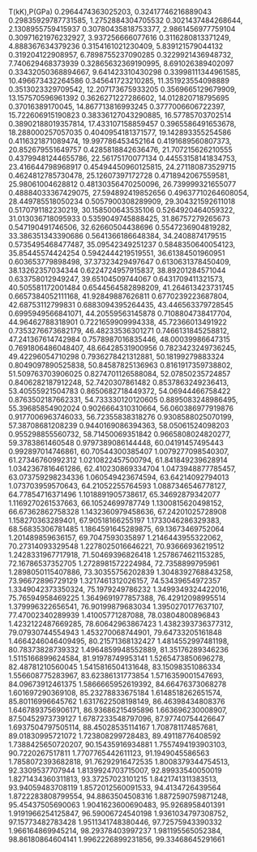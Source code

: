 T(kK),P(GPa)
0.2964474363025203, 0.32417746216889043
0.29835929787731585, 1.2752884304705532
0.3021437484268644, 2.1308955759415937
0.30780435818753377, 2.9861456977759104
0.30971621976232927, 3.937256666077616
0.3116280813371249, 4.888367634379236
0.3154161021230409, 5.839121579044132
0.319204122908957, 6.7898755237090285
0.3229921436948732, 7.740629468373939
0.32865632369190995, 8.691026389402097
0.33432050368894667, 9.641423310430298
0.33998111344961585, 10.496673432264586
0.345641723210285, 11.351923554098889
0.3513023329709542, 12.207173675933205
0.3569665129679909, 13.157570596961392
0.3626271227286602, 14.012820718795695
0.37016389170045, 14.867713816993245
0.3777006606722397, 15.722606915190823
0.38336127043290885, 16.57785703702514
0.38902188019357814, 17.433107158859457
0.3965586491653678, 18.288000257057035
0.4040954181371577, 19.142893355254586
0.4116321871089474, 19.997786453452164
0.4191689560807373, 20.852679551649757
0.4285818842636476, 21.707215626210555
0.43799481244655786, 22.56175170077134
0.44553158141834753, 23.416644798968917
0.45494450960125815, 24.271180873529715
0.4624812785730478, 25.12607397172728
0.4718942067559581, 25.98061004628812
0.48130356470250096, 26.739999321655077
0.48884033367429075, 27.594892419852656
0.49637710264608054, 28.449785518050234
0.5057900308289909, 29.304321592611018
0.5170791182230219, 30.158500643535106
0.5264920464059322, 31.013036718095933
0.5359049745888425, 31.86757279265673
0.547190491746506, 32.62660504438696
0.5547236904819282, 33.386351343390686
0.5641366186648384, 34.2408874179515
0.5735495468477487, 35.09542349251237
0.5848350640054123, 35.85445574424254
0.5942444219519551, 36.61384501960951
0.603653779898498, 37.37323429497647
0.6130631378450409, 38.13262357034344
0.6224724957915837, 38.89201284571044
0.633758012949247, 39.65104509744067
0.6431709411321573, 40.505581172001484
0.6544564582898209, 41.264613423731745
0.6657384052111168, 41.92849887626811
0.6770239223687804, 42.68753112799831
0.6883094395264435, 43.446563379728545
0.6995949566841071, 44.20559563145878
0.7108804738417704, 44.96462788318901
0.7221659909994338, 45.72366013491922
0.7353276673682179, 46.48233536301271
0.7466131845258812, 47.241367614742984
0.7578987016835446, 48.00039986647315
0.7691806486048407, 48.66428531900956
0.7823423249736245, 49.42296054710298
0.7936278421312881, 50.18199279883324
0.8049097890525838, 50.84587825136963
0.8161917359738802, 51.509763703906025
0.8274701126588084, 52.07850235724857
0.8406282187912248, 52.7420307861482
0.8537863249236413, 53.40555921504783
0.8650682718449372, 54.06944466758422
0.8763502187662331, 54.733330120120605
0.8895083248986495, 55.39685854902024
0.9026664310310664, 56.060386977919876
0.9177006963746033, 56.72355838318276
0.9308588025070199, 57.38708681208239
0.9440169086394363, 58.05061524098203
0.955298855560732, 58.71450069351842
0.9665808024820277, 59.3783861460548
0.9797389086144448, 60.04191457495443
0.992897014746861, 60.70544300385407
1.0079277098540307, 61.27346760992312
1.0210822457500794, 61.841849239628914
1.0342367816461286, 62.410230869334704
1.0473948877785457, 63.073759298234336
1.060549423674594, 63.64214092794013
1.073703959570643, 64.21052255764593
1.0887346546778127, 64.77854716371496
1.1018891905738617, 65.34692879342077
1.1169270261537663, 66.10524699787749
1.1300815620498152, 66.67362862758328
1.1432360979458636, 67.24201025728908
1.158270363289401, 67.90518166255197
1.1733046286329383, 68.56835306781485
1.1864591645289875, 69.13673469752064
1.201489859636157, 69.7047593035897
1.2146443955322062, 70.27314093329548
1.2278025016646221, 70.93666936219512
1.2428331967717918, 71.50469396826418
1.2578674621153285, 72.16786537352705
1.2728981572224984, 72.7358899795961
1.2898050115407886, 73.30355756202839
1.3048392768843258, 73.96672896729129
1.3217461312026157, 74.53439654972357
1.3349042373350324, 75.1979249786232
1.3499349324422016, 75.76594958469225
1.3649691977857388, 76.42912098995514
1.379996322656541, 76.90199879683034
1.3950270177637107, 77.47002340289939
1.41005771287088, 78.03804800896843
1.4232122487669285, 78.60642963867423
1.4382393736377312, 79.07930744554943
1.453270068744901, 79.64733205161848
1.4664246046409495, 80.21571368132427
1.4814552997481198, 80.78373828739332
1.4964859948552889, 81.35176289346236
1.5115166899624584, 81.91978749953141
1.5265473850696278, 82.48781210560045
1.5415816504131648, 83.15098351086334
1.556608775283967, 83.62386131773854
1.5716359001547693, 84.09673912461375
1.5866665952619392, 84.66476373068278
1.601697290369108, 85.23278833675184
1.6148518262651574, 85.80116996645762
1.6317622508198149, 86.46398434808376
1.6467893756906171, 86.93686215495896
1.663696230008907, 87.50452973739127
1.6787233548797096, 87.97740754426647
1.6937504797505114, 88.45028535114167
1.708781174857681, 89.01830995721072
1.723808299728483, 89.49118776408592
1.7388425650720207, 90.15435916934881
1.7557494193903103, 90.7220267517811
1.7707765442611123, 91.1949045586563
1.7858072393682818, 91.76292916472535
1.8008379344754513, 92.3309537707944
1.8139924703715007, 92.89933540050019
1.8271434360311813, 93.37257023101215
1.8421741311383513, 93.94059483708119
1.8572012560091533, 94.4134726439564
1.8722283808799554, 94.8863504508316
1.8872590759871248, 95.45437505690063
1.9041623600690483, 95.9268958401391
1.9191966254125847, 96.59006724540198
1.9361034797308752, 97.15773482783428
1.9511341748380446, 97.72575943390332
1.966164869945214, 98.29378403997237
1.981195565052384, 98.86180864604141
1.9962226899231856, 99.33468645291661